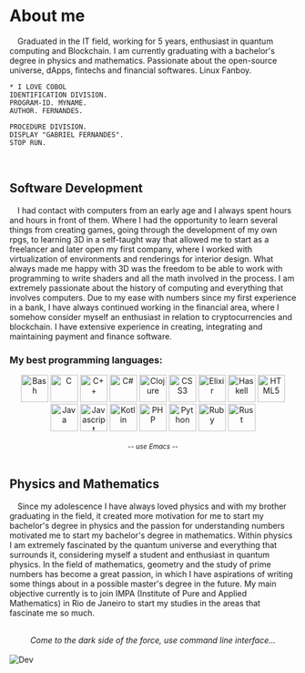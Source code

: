 # About me

&emsp;Graduated in the IT field, working for 5 years, enthusiast in quantum computing and Blockchain. I am currently graduating with a bachelor's degree in physics and mathematics. Passionate about the open-source universe, dApps, fintechs and financial softwares. Linux Fanboy.

```Cobol
* I LOVE COBOL
IDENTIFICATION DIVISION.
PROGRAM-ID. MYNAME.
AUTHOR. FERNANDES. 

PROCEDURE DIVISION.
DISPLAY "GABRIEL FERNANDES".
STOP RUN.
```

<br />

## Software Development

&emsp;I had contact with computers from an early age and I always spent hours and hours in front of them. Where I had the opportunity to learn several things from creating games, going through the development of my own rpgs, to learning 3D in a self-taught way that allowed me to start as a freelancer and later open my first company, where I worked with virtualization of environments and renderings for interior design. What always made me happy with 3D was the freedom to be able to work with programming to write shaders and all the math involved in the process. I am extremely passionate about the history of computing and everything that involves computers. Due to my ease with numbers since my first experience in a bank, I have always continued working in the financial area, where I somehow consider myself an enthusiast in relation to cryptocurrencies and blockchain. I have extensive experience in creating, integrating and maintaining payment and finance software.

<h3>My best programming languages:</h3>
<div align="center">
  <img src="https://i.imgur.com/9oD8P7T.png" alt="Bash" width="48px" />
  <img src="https://i.imgur.com/f4XjZ0f.png" alt="C" width="48px" />
  <img src="https://i.imgur.com/2rlN4og.png" alt="C++" width="48px" />
  <img src="https://i.imgur.com/YuVqTQb.png" alt="C#" width="48px" />
  <img src="https://i.imgur.com/Oz8nHlZ.png" alt="Clojure" width="48px" />
  <img src="https://i.imgur.com/dogfsrh.png" alt="CSS3" width="48px" />
  <img src="https://i.imgur.com/MqQPjKU.png" alt="Elixir" width="48px" />
  <img src="https://i.imgur.com/HYPx5J0.png" alt="Haskell" width="48px" />
  <img src="https://i.imgur.com/ardocXV.png" alt="HTML5" width="48px" />
  <img src="https://i.imgur.com/VixBGMm.png" alt="Java" width="48px" />
  <img src="https://i.imgur.com/cDlXCo8.png" alt="Javascript" width="48px" />
  <img src="https://i.imgur.com/e2atmIY.png" alt="Kotlin" width="48px" />
  <img src="https://i.imgur.com/NPiJizK.png" alt="PHP" width="48px" />
  <img src="https://i.imgur.com/ZCUVfjJ.png" alt="Python" width="48px" />
  <img src="https://i.imgur.com/m0yg7J5.png" alt="Ruby" width="48px" />
  <img src="https://i.imgur.com/2dTbBlo.png" alt="Rust" width="48px" />
</div>
<br />
<div align="center">
  <small><i>-- use Emacs --</i></small>
</div>
<br />

## Physics and Mathematics

&emsp;Since my adolescence I have always loved physics and with my brother graduating in the field, it created more motivation for me to start my bachelor's degree in physics and the passion for understanding numbers motivated me to start my bachelor's degree in mathematics. Within physics I am extremely fascinated by the quantum universe and everything that surrounds it, considering myself a student and enthusiast in quantum physics. In the field of mathematics, geometry and the study of prime numbers has become a great passion, in which I have aspirations of writing some things about in a possible master's degree in the future. My main objective currently is to join IMPA (Institute of Pure and Applied Mathematics) in Rio de Janeiro to start my studies in the areas that fascinate me so much.

<br />
<div align="center">
  <i>Come to the dark side of the force, use command line interface...</i>
</div>
<br />
<img src="https://i.imgur.com/XX0kWk3.gif" alt="Dev" />

<br />
